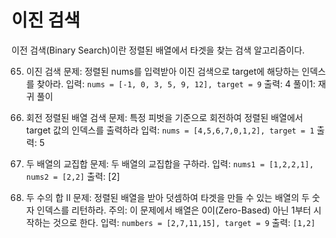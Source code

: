 # 이진 검색

이전 검색(Binary Search)이란 정렬된 배열에서 타겟을 찾는 검색 알고리즘이다.

65. 이진 검색
    문제: 정렬된 nums를 입력받아 이진 검색으로 target에 해당하는 인덱스를 찾아라.
    입력: `nums = [-1, 0, 3, 5, 9, 12], target = 9`
    출력: 4
    풀이1: 재귀 풀이

66. 회전 정렬된 배열 검색
    문제: 특정 피벗을 기준으로 회전하여 정렬된 배열에서 target 값의 인덱스를 출력하라
    입력: `nums = [4,5,6,7,0,1,2], target = 1`
    출력: 5

67. 두 배열의 교집합
    문제: 두 배열의 교집합을 구하라.
    입력: `nums1 = [1,2,2,1], nums2 = [2,2]`
    출력: [2]

68. 두 수의 합 II
    문제: 정렬된 배열을 받아 덧셈하여 타겟을 만들 수 있는 배열의 두 숫자 인덱스를 리턴하라.
    주의: 이 문제에서 배열은 0이(Zero-Based) 아닌 1부터 시작하는 것으로 한다.
    입력: `numbers = [2,7,11,15], target = 9`
    출력: `[1,2]`

